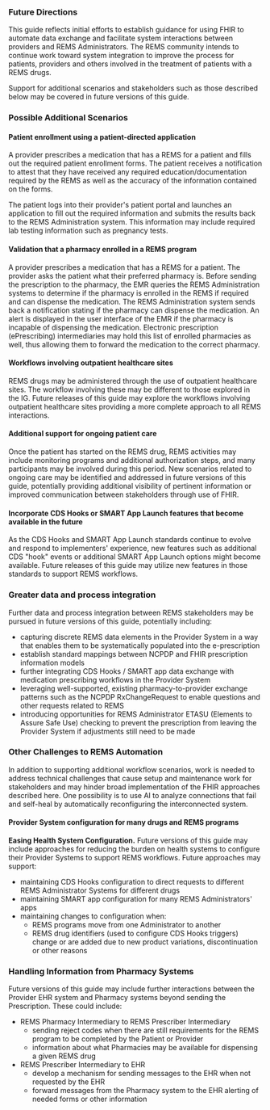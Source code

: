 ### Future Directions
This guide reflects initial efforts to establish guidance for using FHIR to automate data exchange and facilitate system interactions between providers and REMS Administrators. The REMS community intends to continue work toward system integration to improve the process for patients, providers and others involved in the treatment of patients with a REMS drugs. 

Support for additional scenarios and stakeholders such as those described below may be covered in future versions of this guide.

<p></p>

### Possible Additional Scenarios

#### Patient enrollment using a patient-directed application
A provider prescribes a medication that has a REMS for a patient and fills out the required patient enrollment forms. The patient receives a notification to attest that they have received any required education/documentation required by the REMS as well as the accuracy of the information contained on the forms. 

The patient logs into their provider's patient portal and launches an application to fill out the required information and submits the results back to the REMS Administration system. This information may include required lab testing information such as pregnancy tests. 

<p></p>

#### Validation that a pharmacy enrolled in a REMS program
A provider prescribes a medication that has a REMS for a patient. The provider asks the patient what their preferred pharmacy is.  Before sending the prescription to the pharmacy, the EMR queries the REMS Administration systems to determine if the pharmacy is enrolled in the REMS if required and can dispense the medication.  The REMS Administration system sends back a notification stating if the pharmacy can dispense the medication.  An alert is displayed in the user interface of the EMR if the pharmacy is incapable of dispensing the medication. Electronic prescription (ePrescribing) intermediaries may hold this list of enrolled pharmacies as well, thus allowing them to forward the medication to the correct pharmacy.

<p></p>

#### Workflows involving outpatient healthcare sites
REMS drugs may be administered through the use of outpatient healthcare sites. The workflow involving these may be different to those explored in the IG. Future releases of this guide may explore the workflows involving outpatient healthcare sites providing a more complete approach to all REMS interactions.

<p></p>

#### Additional support for ongoing patient care
Once the patient has started on the REMS drug, REMS activities may include monitoring programs and additional authorization steps, and many participants may be involved during this period. New scenarios related to ongoing care may be identified and addressed in future versions of this guide, potentially providing additional visibility of pertinent information or improved communication between stakeholders through use of FHIR.

<p></p>

#### Incorporate CDS Hooks or SMART App Launch features that become available in the future
As the CDS Hooks and SMART App Launch standards continue to evolve and respond to implementers' experience, new features such as additional CDS "hook" events or additional SMART App Launch options might become available. Future releases of this guide may utilize new features in those standards to support REMS workflows.

<p></p>

### Greater data and process integration

Further data and process integration between REMS stakeholders may be pursued in future versions of this guide, potentially including: 
- capturing discrete REMS data elements in the Provider System in a way that enables them to be systematically populated into the e-prescription
- establish standard mappings between NCPDP and FHIR prescription information models
- further integrating CDS Hooks / SMART app data exchange with medication prescribing workflows in the Provider System
- leveraging well-supported, existing pharmacy-to-provider exchange patterns such as the NCPDP RxChangeRequest to enable questions and other requests related to REMS
- introducing opportunities for REMS Administrator ETASU (Elements to Assure Safe Use) checking to prevent the prescription from leaving the Provider System if adjustments still need to be made 

<p></p>

### Other Challenges to REMS Automation
In addition to supporting additional workflow scenarios, work is needed to address technical challenges that cause setup and maintenance work for stakeholders and may hinder broad implementation of the FHIR approaches described here. One possibility is to use AI to analyze connections that fail and self-heal by automatically reconfiguring the interconnected system.

<p></p>

#### Provider System configuration for many drugs and REMS programs
**Easing Health System Configuration.** Future versions of this guide may include approaches for reducing the burden on health systems to configure their Provider Systems to support REMS workflows. Future approaches may support:
- maintaining CDS Hooks configuration to direct requests to different REMS Administrator Systems for different drugs
- maintaining SMART app configuration for many REMS Administrators' apps
- maintaining changes to configuration when:
  - REMS programs move from one Administrator to another
  - REMS drug identifiers (used to configure CDS Hooks triggers) change or are added due to new product variations, discontinuation or other reasons

### Handling Information from Pharmacy Systems
Future versions of this guide may include further interactions between the Provider EHR system and Pharmacy systems beyond sending the Prescription. These could include:
- REMS Pharmacy Intermediary to REMS Prescriber Intermediary
  - sending reject codes when there are still requirements for the REMS program to be completed by the Patient or Provider
  - information about what Pharmacies may be available for dispensing a given REMS drug
- REMS Prescriber Intermediary to EHR
  - develop a mechanism for sending messages to the EHR when not requested by the EHR
  - forward messages from the Pharmacy system to the EHR alerting of needed forms or other information

<p></p>
<p></p>